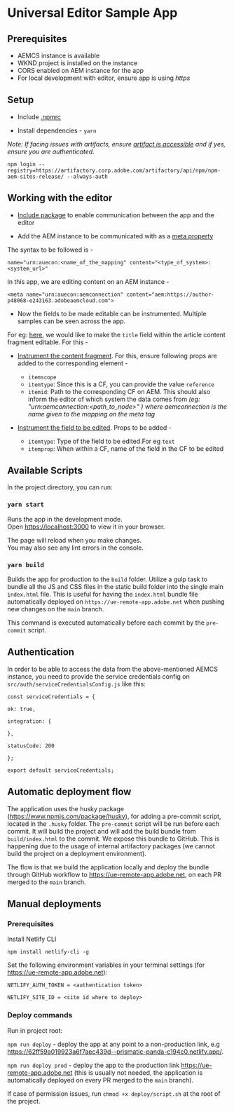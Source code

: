 # Universal Editor Sample App

## Prerequisites 

- AEMCS instance is available
- WKND project is installed on the instance
- CORS enabled on AEM instance for the app
- For local development with editor, ensure app is using *https*


## Setup

- Include [.npmrc](https://github.com/comanV/react-sample-app/blob/prod/.npmrc)

- Install dependencies - ```yarn```

_Note: If facing issues with artifacts, ensure [artifact is accessible](https://artifactory.corp.adobe.com/ui/native/npm-aem-sites-release/@aem-sites/) and if yes, ensure you are authenticated._

```npm login --registry=https://artifactory.corp.adobe.com/artifactory/api/npm/npm-aem-sites-release/ --always-auth```


## Working with the editor

- [Include package](https://github.com/comanV/react-sample-app/blob/c8eb6ab997a926440493e0bf959dbc734203973a/src/index.js#L3) to enable communication between the app and the editor

- Add the AEM instance to be communicated with as a [meta property](https://github.com/comanV/react-sample-app/blob/c8eb6ab997a926440493e0bf959dbc734203973a/public/index.html#L8)

The syntax to be followed is -

```
name="urn:auecon:<name_of_the_mapping" content="<type_of_system>:<system_url>"
```

In this app, we are editing content on an AEM instance -
```
<meta name="urn:auecon:aemconnection" content="aem:https://author-p48068-e243163.adobeaemcloud.com">
```

- Now the fields to be made editable can be instrumented. Multiple samples can be seen across the app.

For eg: [here](https://ue-remote-app-prod.adobe.net/articles/article:aloha-spirits-in-northern-norway), we would like to make the `title` field within the article content fragment editable. For this -

- [Instrument the content fragment](https://github.com/comanV/react-sample-app/blob/c8eb6ab997a926440493e0bf959dbc734203973a/src/components/ArticleDetail.jsx#L65). For this, ensure following props are added to the corresponding element - 

    - `itemscope`
    - `itemtype`: Since this is a CF, you can provide the value `reference`
    - `itemid`: Path to the corresponding CF on AEM. This should also inform the editor of which system the data comes from _(eg: "urn:aemconnection:<path_to_node>" ) where aemconnection is the name given to the mapping on the meta tag_ 

- [Instrument the field to be edited](https://github.com/comanV/react-sample-app/blob/c8eb6ab997a926440493e0bf959dbc734203973a/src/components/ArticleDetail.jsx#L66). Props to be added - 

    - `itemtype`: Type of the field to be edited.For eg `text`
    - `itemprop`: When within a CF, name of the field in the CF to be edited


## Available Scripts

In the project directory, you can run:

### `yarn start`

Runs the app in the development mode.\
Open [https://localhost:3000](https://localhost:3000) to view it in your browser.

The page will reload when you make changes.\
You may also see any lint errors in the console.

### `yarn build`

Builds the app for production to the `build` folder.
Utilize a gulp task to bundle all the JS and CSS files in the static build folder into the single main `index.html` file.
This is useful for having the `index.html` bundle file automatically deployed on `https://ue-remote-app.adobe.net` when pushing new changes on the `main` branch.

This command is executed automatically before each commit by the `pre-commit` script.

## Authentication

In order to be able to access the data from the above-mentioned AEMCS instance, you need to provide the service credentials config on `src/auth/serviceCredentialsConfig.js` like this:

`const serviceCredentials = {`

  `ok: true,`

   `integration: {`

   `},`

  `statusCode: 200`

`};`

`export default serviceCredentials;`

## Automatic deployment flow

The application uses the husky package (https://www.npmjs.com/package/husky), for adding a pre-commit script, located in the  `.husky` folder.
The `pre-commit` script will be run before each commit. It will build the project and will add the build bundle from `build/index.html` to the commit.
We expose this bundle to GitHub. This is happening due to the usage of internal artifactory packages (we cannot build the project on a deployment environment).

The flow is that we build the application locally and deploy the bundle through GitHub workflow to https://ue-remote-app.adobe.net, on each PR merged to the `main` branch.

## Manual deployments

### Prerequisites
Install Netlify CLI

`npm install netlify-cli -g`

Set the following environment variables in your terminal settings (for https://ue-remote-app.adobe.net):

`NETLIFY_AUTH_TOKEN = <authentication token>`

`NETLIFY_SITE_ID = <site id where to deploy>`

 ### Deploy commands
Run in project root:

`npm run deploy` - deploy the app at any point to a non-production link, e.g https://62ff59a019923a6f7aec439d--prismatic-panda-c194c0.netlify.app/.

`npm run deploy prod` - deploy the app to the production link https://ue-remote-app.adobe.net (this is usually not needed, the application is automatically deployed on every PR merged to the `main` branch).
 
If case of permission issues, run `chmod +x deploy/script.sh` at the root of the project.

